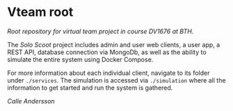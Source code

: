 # Vteam root
*Root repository for virtual team project in course DV1676 at BTH.*

The _Solo Scoot_ project includes admin and user web clients, a user app, a REST API, database connection via MongoDb, as well as the ability to simulate the entire system using Docker Compose.

For more information about each individual client, navigate to its folder under `./services`. The simulation is accessed via `./simulation` where all the information to get started and run the system is gathered.

_Calle Andersson_
